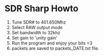 # SDR Sharp Howto
1. Tune SDR# to 401.650Mhz
2. Select RAW output mode
3. Set bandwidth to 32khz
4. Set gain to 'unity gain'
5. Run the program and enjoy your bits =3
5. packets are saved to packets_DATE.txt file. 
